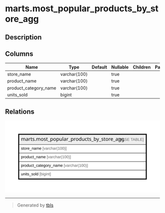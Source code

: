 # marts.most_popular_products_by_store_agg

## Description

## Columns

| Name | Type | Default | Nullable | Children | Parents | Comment |
| ---- | ---- | ------- | -------- | -------- | ------- | ------- |
| store_name | varchar(100) |  | true |  |  |  |
| product_name | varchar(100) |  | true |  |  |  |
| product_category_name | varchar(100) |  | true |  |  |  |
| units_sold | bigint |  | true |  |  |  |

## Relations

![er](marts.most_popular_products_by_store_agg.svg)

---

> Generated by [tbls](https://github.com/k1LoW/tbls)
